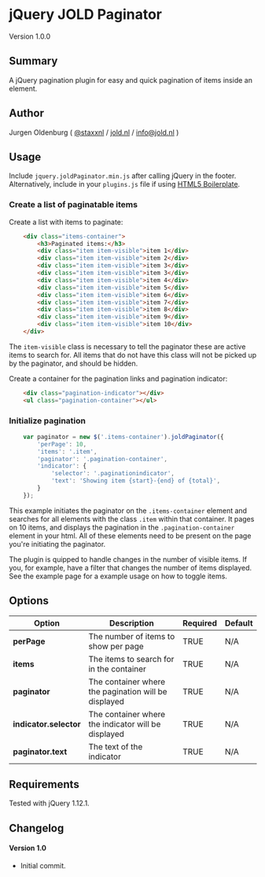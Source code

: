 # jQuery JOLD Paginator

Version 1.0.0

## Summary

A jQuery pagination plugin for easy and quick pagination of items inside an element.

## Author

Jurgen Oldenburg ( [@staxxnl](http://twitter.com/staxxnl) / [jold.nl](https://www.jold.nl) / [info@jold.nl](mailto:info@jold.nl) )

## Usage

Include `jquery.joldPaginator.min.js` after calling jQuery in the footer. Alternatively, include in your `plugins.js` file if using [HTML5 Boilerplate](http://html5boilerplate.com).


### Create a list of paginatable items

Create a list with items to paginate:
```html
    <div class="items-container">
        <h3>Paginated items:</h3>
        <div class="item item-visible">item 1</div>
        <div class="item item-visible">item 2</div>
        <div class="item item-visible">item 3</div>
        <div class="item item-visible">item 3</div>
        <div class="item item-visible">item 4</div>
        <div class="item item-visible">item 5</div>
        <div class="item item-visible">item 6</div>
        <div class="item item-visible">item 7</div>
        <div class="item item-visible">item 8</div>
        <div class="item item-visible">item 9</div>
        <div class="item item-visible">item 10</div>
    </div>
```
The `item-visible` class is necessary to tell the paginator these are active items to search for. All items that do not have this class will not be picked up by the paginator, and should be hidden.


Create a container for the pagination links and pagination indicator:
```html
    <div class="pagination-indicator"></div>
    <ul class="pagination-container"></ul>
```

### Initialize pagination

```js
    var paginator = new $('.items-container').joldPaginator({
        'perPage': 10,
        'items': '.item',
        'paginator': '.pagination-container',
        'indicator': {
            'selector': '.paginationindicator',
            'text': 'Showing item {start}-{end} of {total}',
        }
    });
```

This example initiates the paginator on the `.items-container` element and searches for all elements with the class `.item` within that container. It pages on 10 items, and displays the pagination in the `.pagination-container` element in your html.
All of these elements need to be present on the page you're initiating the paginator.

The plugin is quipped to handle changes in the number of visible items. If you, for example, have a filter that changes the number of items displayed. See the example page for a example usage on how to toggle items.



## Options

| Option                 | Description                                          | Required | Default |
|------------------------|------------------------------------------------------|----------|---------|
| **perPage**            | The number of items to show per page                 | TRUE     | N/A     |
| **items**              | The items to search for in the container             | TRUE     | N/A     |
| **paginator**          | The container where the pagination will be displayed | TRUE     | N/A     |
| **indicator.selector** | The container where the indicator will be displayed  | TRUE     | N/A     |
| **paginator.text**     | The text of the indicator                            | TRUE     | N/A     |


## Requirements

Tested with jQuery 1.12.1.


## Changelog


#### Version 1.0

* Initial commit.
